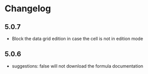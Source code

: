 # Changelog

## 5.0.7

* Block the data grid edition in case the cell is not in edition mode

## 5.0.6

* suggestions: false will not download the formula documentation